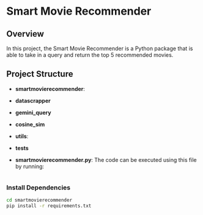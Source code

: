 
# Smart Movie Recommender


## Overview

In this project, the Smart Movie Recommender is a Python package that is able to take in a query and return the top 5 recommended movies. 

## Project Structure

- **smartmovierecommender**: 
- **datascrapper**
- **gemini_query** 
- **cosine_sim** 
- **utils**: 
- **tests**

- **smartmovierecommender.py**: The code can be executed using this file by running: 
  ```bash


  ```
### Install Dependencies 

```bash
cd smartmovierecommender
pip install -r requirements.txt
```








